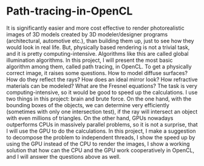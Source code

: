 # Path-tracing-in-OpenCL
It is significantly easier and more cost effective to render photorealistic images of 3D models created by 3D modeler/designer programs (architectural, automotive etc.), than building them up, just to see how they would look in real life.
But, physically based rendering is not a trivial task, and it is pretty computing-intensive. Algorithms like this are called global illumination algorithms. In this project, I will present the most basic algorithm among them, called path tracing, in OpenCL.
To get a physically correct image, it raises some questions. How to model diffuse
surfaces? How do they reflect the rays? How does an ideal mirror look? How refractive
materials can be modeled? What are the Fresnel equations?
The task is very computing-intensive, so it would be good to speed up the
calculations. I use two things in this project: brain and brute force. On the one hand, with
the bounding boxes of the objects, we can determine very efficiently (sometimes with
only one intersection test), if the ray will intersect an object with even millions of
triangles. On the other hand, GPUs nowadays outperforms CPUs in massively parallel
problems, so it is not a surprise, that I will use the GPU to do the calculations.
In this project, I make a suggestion to decompose the problem to independent
threads, I show the speed up by using the GPU instead of the CPU to render the images,
I show a working solution that how can the CPU and the GPU work cooperatively in
OpenCL, and I will answer the questions above as well.
